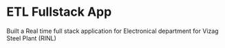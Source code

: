 # ETL Fullstack App 
 Built a Real time full stack application for Electronical department for Vizag Steel Plant (RINL)
